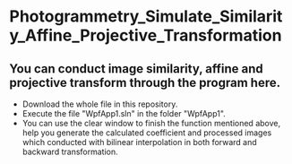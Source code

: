 # Photogrammetry_Simulate_Similarity_Affine_Projective_Transformation
## You can conduct image similarity, affine and projective transform through the program here.
* Download the whole file in this repository.
* Execute the file "WpfApp1.sln" in the folder "WpfApp1".
* You can use the clear window to finish the function mentioned above, help you generate the calculated coefficient and processed images which conducted with bilinear interpolation in both forward and backward transformation.
